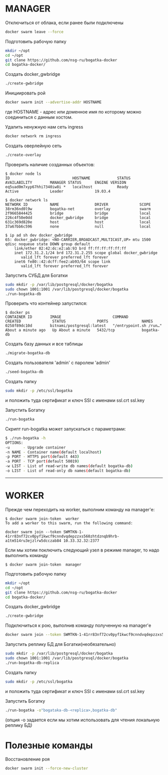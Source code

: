 # MANAGER

Отключиться от облака, если ранее были подключены
```bash
docker swarm leave --force
```
Подготовить рабочую папку
```bash
mkdir ~/opt
cd ~/opt
git clone https://github.com/nsg-ru/bogatka-docker
cd bogatka-docker/
```

Создать docker_gwbridge
```bash
./create-gwbridge
```

Инициировать рой
```bash
docker swarm init --advertise-addr HOSTNAME
```
где HOSTNAME - адрес или доменное имя по которому можно соединиться с данным хостом.


Удалить ненужную нам сеть ingress
```bash
docker network rm ingress
```

Создать оверлейную сеть
```bash
./create-overlay
```

Проверить наличие созданных объектов:
```text
$ docker node ls
ID                            HOSTNAME            STATUS              AVAILABILITY        MANAGER STATUS      ENGINE VERSION
eq5uad0m7xyp67hhi7340iw8i *   localhost           Ready               Active              Leader              19.03.4

$ docker network ls
NETWORK ID          NAME                DRIVER              SCOPE
38rm36nd0l9w        bogatka-net         overlay             swarm
2f9665844425        bridge              bridge              local
226c4f50e0dd        docker_gwbridge     bridge              local
631c369d820e        host                host                local
37a67bb6c596        none                null                local

$ ip ad sh dev docker_gwbridge
65: docker_gwbridge: <NO-CARRIER,BROADCAST,MULTICAST,UP> mtu 1500 qdisc noqueue state DOWN group default
    link/ether 02:42:dc:e2:ab:93 brd ff:ff:ff:ff:ff:ff
    inet 172.31.2.1/24 brd 172.31.2.255 scope global docker_gwbridge
       valid_lft forever preferred_lft forever
    inet6 fe80::42:dcff:fee2:ab93/64 scope link
       valid_lft forever preferred_lft forever
```



Запустить СУБД для Богатки
```bash
sudo mkdir -p /var/lib/postgresql/docker/bogatka
sudo chown 1001:1001 /var/lib/postgresql/docker/bogatka
./run-bogatka-db
```

Проверить что контейнер запустился:
```text
$ docker ps
CONTAINER ID        IMAGE                       COMMAND                  CREATED              STATUS              PORTS               NAMES
0258f89dc10d        bitnami/postgresql:latest   "/entrypoint.sh /run…"   About a minute ago   Up About a minute   5432/tcp            bogatka-db
```


Создать базу данных и все таблицы
```bash
./migrate-bogatka-db
```

Создать пользователя 'admin' с паролем 'admin'
```bash
./seed-bogatka-db
```


Создать папку
```bash
sudo mkdir -p /etc/ssl/bogatka
```
и положить туда сертификат и ключ SSl c именами ssl.crt ssl.key

Запустить Богатку
```bash
./run-bogatka
```

Скрипт run-bogatka может запускаться с параметрами:
```bash
$ ./run-bogatka -h
OPTIONS:
-u      - Upgrade container
-n NAME - Container name(default localhost)
-p PORT - HTTPS port(default 443)
-a PORT - TCP port(default 50019)
-w LIST - List of read-write db names(default bogatka-db)
-o LIST - List of read-only db names(default bogatka-db)
```
--------------------------------------------------------------------------------

# WORKER

Прежде чем переходить на worker, выполним команду на manager'е:
```text
$ docker swarm join-token  worker
To add a worker to this swarm, run the following command:

docker swarm join --token SWMTKN-1-41rr83nf72cv0pyf1kwcf9cnndvqdepzzxs560zhtdznqb9hrb-a1tm514ru3ejzlrw5dcczab84 10.33.32.32:2377
```
Если мы хотим поключить следующий узел в режиме manager, то надо выполнить команду
```text
$ docker swarm join-token  manager
```

Подготовить рабочую папку
```bash
mkdir ~/opt
cd ~/opt
git clone https://github.com/nsg-ru/bogatka-docker
cd bogatka-docker/
```


Создать docker_gwbridge
```bash
./create-gwbridge
```

Подключиться к рою, выполнив команду полученную на manager'е
```bash
docker swarm join --token SWMTKN-1-41rr83nf72cv0pyf1kwcf9cnndvqdepzzxs560zhtdznqb9hrb-a1tm514ru3ejzlrw5dcczab84 10.33.32.32:2377
```


Запустить реплику БД для Богатки(необязательно)
```bash
sudo mkdir -p /var/lib/postgresql/docker/bogatka
sudo chown 1001:1001 /var/lib/postgresql/docker/bogatka
./run-bogatka-db-replica
```

Создать папку
```bash
sudo mkdir -p /etc/ssl/bogatka
```
и положить туда сертификат и ключ SSl c именами ssl.crt ssl.key

Запустить Богатку
```bash
./run-bogatka -o"bogataka-db-<replica>,bogatka-db"
```
(опция -o задается если мы хотим использовать для чтения локальную реплику БД)

# Полезные команды
Восстановление роя
```bash
docker swarm init --force-new-cluster
```
